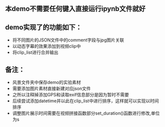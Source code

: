 ## 本demo不需要任何键入直接运行ipynb文件就好
## demo实现了的功能如下：
- 将不同图片的JSON文件中的comment字段与jpg图片关联
- 以动态字幕的效果添加到视频clip中
- 将clip_list进行合并输出

## 备注：
- 风景文件夹中保存demo的实验素材
- 需要添加图片素材直接新建对应json文件
- 之所以注释掉添加GPS和读取exif信息部分是因为暂时不需要
- 后续尝试添加datetime并以此在clip_list中进行排序，这样就可以实现以时间排序
- 调整图片展示时间需要在视频拼接函数部分set_duration()函数进行修改,单位为s

